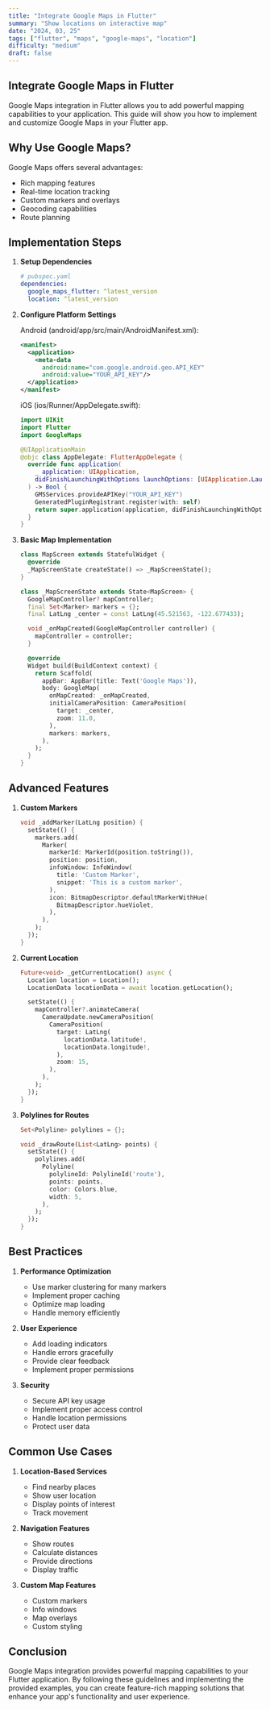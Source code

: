 ```yaml
---
title: "Integrate Google Maps in Flutter"
summary: "Show locations on interactive map"
date: "2024, 03, 25"
tags: ["flutter", "maps", "google-maps", "location"]
difficulty: "medium"
draft: false
---
```


## Integrate Google Maps in Flutter

Google Maps integration in Flutter allows you to add powerful mapping capabilities to your application. This guide will show you how to implement and customize Google Maps in your Flutter app.

## Why Use Google Maps?

Google Maps offers several advantages:

- Rich mapping features
- Real-time location tracking
- Custom markers and overlays
- Geocoding capabilities
- Route planning

## Implementation Steps

1. **Setup Dependencies**

   ```yaml
   # pubspec.yaml
   dependencies:
     google_maps_flutter: ^latest_version
     location: ^latest_version
   ```

2. **Configure Platform Settings**

   Android (android/app/src/main/AndroidManifest.xml):

   ```xml
   <manifest>
     <application>
       <meta-data
         android:name="com.google.android.geo.API_KEY"
         android:value="YOUR_API_KEY"/>
     </application>
   </manifest>
   ```

   iOS (ios/Runner/AppDelegate.swift):

   ```swift
   import UIKit
   import Flutter
   import GoogleMaps

   @UIApplicationMain
   @objc class AppDelegate: FlutterAppDelegate {
     override func application(
       _ application: UIApplication,
       didFinishLaunchingWithOptions launchOptions: [UIApplication.LaunchOptionsKey: Any]?
     ) -> Bool {
       GMSServices.provideAPIKey("YOUR_API_KEY")
       GeneratedPluginRegistrant.register(with: self)
       return super.application(application, didFinishLaunchingWithOptions: launchOptions)
     }
   }
   ```

3. **Basic Map Implementation**

   ```dart
   class MapScreen extends StatefulWidget {
     @override
     _MapScreenState createState() => _MapScreenState();
   }

   class _MapScreenState extends State<MapScreen> {
     GoogleMapController? mapController;
     final Set<Marker> markers = {};
     final LatLng _center = const LatLng(45.521563, -122.677433);

     void _onMapCreated(GoogleMapController controller) {
       mapController = controller;
     }

     @override
     Widget build(BuildContext context) {
       return Scaffold(
         appBar: AppBar(title: Text('Google Maps')),
         body: GoogleMap(
           onMapCreated: _onMapCreated,
           initialCameraPosition: CameraPosition(
             target: _center,
             zoom: 11.0,
           ),
           markers: markers,
         ),
       );
     }
   }
   ```

## Advanced Features

1. **Custom Markers**

   ```dart
   void _addMarker(LatLng position) {
     setState(() {
       markers.add(
         Marker(
           markerId: MarkerId(position.toString()),
           position: position,
           infoWindow: InfoWindow(
             title: 'Custom Marker',
             snippet: 'This is a custom marker',
           ),
           icon: BitmapDescriptor.defaultMarkerWithHue(
             BitmapDescriptor.hueViolet,
           ),
         ),
       );
     });
   }
   ```

2. **Current Location**

   ```dart
   Future<void> _getCurrentLocation() async {
     Location location = Location();
     LocationData locationData = await location.getLocation();

     setState(() {
       mapController?.animateCamera(
         CameraUpdate.newCameraPosition(
           CameraPosition(
             target: LatLng(
               locationData.latitude!,
               locationData.longitude!,
             ),
             zoom: 15,
           ),
         ),
       );
     });
   }
   ```

3. **Polylines for Routes**

   ```dart
   Set<Polyline> polylines = {};

   void _drawRoute(List<LatLng> points) {
     setState(() {
       polylines.add(
         Polyline(
           polylineId: PolylineId('route'),
           points: points,
           color: Colors.blue,
           width: 5,
         ),
       );
     });
   }
   ```

## Best Practices

1. **Performance Optimization**

   - Use marker clustering for many markers
   - Implement proper caching
   - Optimize map loading
   - Handle memory efficiently

2. **User Experience**

   - Add loading indicators
   - Handle errors gracefully
   - Provide clear feedback
   - Implement proper permissions

3. **Security**
   - Secure API key usage
   - Implement proper access control
   - Handle location permissions
   - Protect user data

## Common Use Cases

1. **Location-Based Services**

   - Find nearby places
   - Show user location
   - Display points of interest
   - Track movement

2. **Navigation Features**

   - Show routes
   - Calculate distances
   - Provide directions
   - Display traffic

3. **Custom Map Features**
   - Custom markers
   - Info windows
   - Map overlays
   - Custom styling

## Conclusion

Google Maps integration provides powerful mapping capabilities to your Flutter application. By following these guidelines and implementing the provided examples, you can create feature-rich mapping solutions that enhance your app's functionality and user experience.
